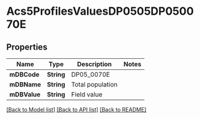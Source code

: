 # Acs5ProfilesValuesDP0505DP050070E

## Properties
Name | Type | Description | Notes
------------ | ------------- | ------------- | -------------
**mDBCode** | **String** | DP05_0070E | 
**mDBName** | **String** | Total population | 
**mDBValue** | **String** | Field value | 

[[Back to Model list]](../README.md#documentation-for-models) [[Back to API list]](../README.md#documentation-for-api-endpoints) [[Back to README]](../README.md)


